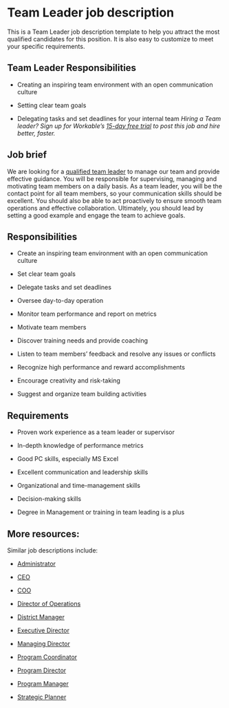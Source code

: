 # Team Leader job description
This is a Team Leader job description template to help you attract the most qualified candidates for this position. It is also easy to customize to meet your specific requirements.


## Team Leader Responsibilities
* Creating an inspiring team environment with an open communication culture

* Setting clear team goals

* Delegating tasks and set deadlines for your internal team
<em>Hiring a Team leader? Sign up for Workable’s <a href="https://www.workable.com/post-jobs-for-free/customize?wid=5933&amp;utm_page=team-leader-job-description&amp;utm_program=ad-unit-right&amp;utm_tracking=job-descriptions-administrative-job-descriptions">15-day free trial</a> to post this job and hire better, faster.</em>


## Job brief

We are looking for a <a href="https://resources.workable.com/leadership-interview-questions">qualified team leader</a> to manage our team and provide effective guidance. You will be responsible for supervising, managing and motivating team members on a daily basis.
As a team leader, you will be the contact point for all team members, so your communication skills should be excellent. You should also be able to act proactively to ensure smooth team operations and effective collaboration.
Ultimately, you should lead by setting a good example and engage the team to achieve goals.


## Responsibilities

* Create an inspiring team environment with an open communication culture

* Set clear team goals

* Delegate tasks and set deadlines

* Oversee day-to-day operation

* Monitor team performance and report on metrics

* Motivate team members

* Discover training needs and provide coaching

* Listen to team members’ feedback and resolve any issues or conflicts

* Recognize high performance and reward accomplishments

* Encourage creativity and risk-taking

* Suggest and organize team building activities


## Requirements

* Proven work experience as a team leader or supervisor

* In-depth knowledge of performance metrics

* Good PC skills, especially MS Excel

* Excellent communication and leadership skills

* Organizational and time-management skills

* Decision-making skills

* Degree in Management or training in team leading is a plus

## More resources:
Similar job descriptions include:
* <a href="https://resources.workable.com/administrator-job-description">Administrator</a>

* <a href="https://resources.workable.com/ceo-job-description">CEO</a>

* <a href="https://resources.workable.com/coo-job-description">COO</a>

* <a href="https://resources.workable.com/director-of-operations-job-description">Director of Operations</a>

* <a href="https://resources.workable.com/district-manager-job-description">District Manager</a>

* <a href="https://resources.workable.com/executive-director-job-description">Executive Director</a>

* <a href="https://resources.workable.com/managing-director-job-description">Managing Director</a>

* <a href="https://resources.workable.com/program-coordinator-job-description">Program Coordinator</a>

* <a href="https://resources.workable.com/program-director-job-description">Program Director</a>

* <a href="https://resources.workable.com/program-manager-job-description">Program Manager</a>

* <a href="https://resources.workable.com/strategic-planner-job-description">Strategic Planner</a>
